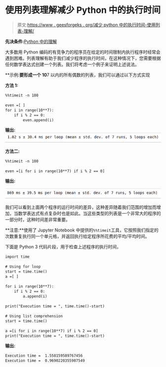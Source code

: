 # 使用列表理解减少 Python 中的执行时间

> 原文:[https://www . geesforgeks . org/减少 python 中的执行时间-使用列表-理解/](https://www.geeksforgeeks.org/reducing-execution-time-in-python-using-list-comprehensions/)

**先决条件:**[Python 中的理解](http://geeksforgeeks.org/comprehensions-in-python/)

大多数用 Python 编码的有竞争力的程序员在给定的时间限制内执行程序时经常会遇到困难。列表理解有助于我们减少程序的执行时间，在这种情况下，您需要根据任何数学表达式创建一个列表。我们将考虑一个例子来证明上述说法。

**示例:**要形成一个 10**7 以内的所有偶数的列表，我们可以通过以下方式实现

**方法 1:**

```
%%timeit -n 100

even =[ ]
for i in range(10**7):
    if i % 2 == 0:
        even.append(i)
```

**输出:**
![timeit-1](img/fd11e2823594ecb36e5b7019d7551914.png)

**方法二:**

```
%%timeit -n 100

even =[i for i in range(10**7) if i % 2 == 0]
```

**输出:**

![timet-2](img/da918e3c5daf4b663b8bdad7c26391bd.png)

我们可以看到上面两个程序的运行时间的差异，这种差异随着我们范围的增加而增加，当数学表达式有点复杂时也是如此。当这些类型的列表是一个非常大的程序的一部分时，这种时间差非常重要。

**注意:**使用了 Jupyter Notebook 中提供的`%%timeit`工具，它按照我们指定的次数重复执行同一个单元格，并返回执行给定程序所花费的平均/平均时间。

下面是 Python 3 代码片段，用于检查上述程序的执行时间，

```
import time 

# Using for loop
start = time.time()
a =[ ]

for i in range(10**7):
    if i % 2 == 0:
        a.append(i)

print("Execution time = ", time.time()-start)

# Using list comprehension
start = time.time()

a =[i for i in range(10**7) if i % 2 == 0]
print("Execution time = ", time.time()-start)
```

**输出:**

```
Execution time =  1.558159589767456
Execution time =  0.9690220355987549
```